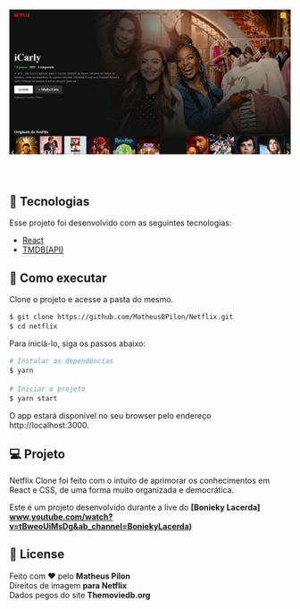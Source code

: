
<h1 align="center">
    <img alt="Netflix" src="https://github.com/MatheusBPilon/Netflix/blob/main/src/assets/netflix.png" />
</h1>

<br>

## 🧪 Tecnologias

Esse projeto foi desenvolvido com as seguintes tecnologias:

- [React](https://reactjs.org)
- [TMDB(API)](https://www.themoviedb.org/?language=pt-BR)

## 🚀 Como executar

Clone o projeto e acesse a pasta do mesmo.

```bash
$ git clone https://github.com/MatheusBPilon/Netflix.git
$ cd netflix
```

Para iniciá-lo, siga os passos abaixo:
```bash
# Instalar as dependências
$ yarn

# Iniciar o projeto
$ yarn start
```
O app estará disponível no seu browser pelo endereço http://localhost:3000.

## 💻 Projeto

Netflix Clone foi feito com o intuito de aprimorar os conhecimentos em React e CSS, de uma forma muito organizada e democrática. 

Este é um projeto desenvolvido durante a live do **[Bonieky Lacerda] www.youtube.com/watch?v=tBweoUiMsDg&ab_channel=BoniekyLacerda)**


## 📝 License

Feito com ❤️ pelo **Matheus Pilon**
<br>
Direitos de imagem **para Netflix**
<br>
Dados pegos do site **Themoviedb.org**
